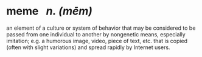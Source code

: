 # meme&nbsp;&nbsp;&nbsp;*n. (mēm)*

an element of a culture or system of behavior that may be considered to be passed from one individual to another by nongenetic means, especially imitation;  e.g. a humorous image, video, piece of text, etc. that is copied (often with slight variations) and spread rapidly by Internet users.
